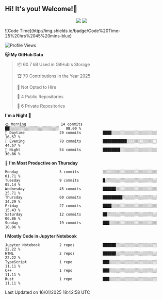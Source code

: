 ## Hi! It's you! Welcome!👋
<p align="center">
  <img src="https://github-readme-stats.vercel.app/api/top-langs/?username=Shanshuimei&theme=transparent&hide_border=true" />
  <img src="https://github-readme-stats.vercel.app/api/wakatime?username=Shanshuimei&theme=transparent&hide_border=true&layout=compact&langs_count=22" />
</p>
<!--START_SECTION:waka-->
![Code Time](http://img.shields.io/badge/Code%20Time-25%20hrs%2045%20mins-blue)

![Profile Views](http://img.shields.io/badge/Profile%20Views-64-blue)

**🐱 My GitHub Data** 

> 📦 60.7 kB Used in GitHub's Storage 
 > 
> 🏆 70 Contributions in the Year 2025
 > 
> 🚫 Not Opted to Hire
 > 
> 📜 4 Public Repositories 
 > 
> 🔑 6 Private Repositories 
 > 
**I'm a Night 🦉** 

```text
🌞 Morning                14 commits          ██░░░░░░░░░░░░░░░░░░░░░░░   08.00 % 
🌆 Daytime                29 commits          ████░░░░░░░░░░░░░░░░░░░░░   16.57 % 
🌃 Evening                78 commits          ███████████░░░░░░░░░░░░░░   44.57 % 
🌙 Night                  54 commits          ████████░░░░░░░░░░░░░░░░░   30.86 % 
```
📅 **I'm Most Productive on Thursday** 

```text
Monday                   3 commits           ░░░░░░░░░░░░░░░░░░░░░░░░░   01.71 % 
Tuesday                  9 commits           █░░░░░░░░░░░░░░░░░░░░░░░░   05.14 % 
Wednesday                45 commits          ██████░░░░░░░░░░░░░░░░░░░   25.71 % 
Thursday                 60 commits          █████████░░░░░░░░░░░░░░░░   34.29 % 
Friday                   27 commits          ████░░░░░░░░░░░░░░░░░░░░░   15.43 % 
Saturday                 12 commits          ██░░░░░░░░░░░░░░░░░░░░░░░   06.86 % 
Sunday                   19 commits          ███░░░░░░░░░░░░░░░░░░░░░░   10.86 % 
```


**I Mostly Code in Jupyter Notebook** 

```text
Jupyter Notebook         2 repos             ██████░░░░░░░░░░░░░░░░░░░   22.22 % 
HTML                     2 repos             ██████░░░░░░░░░░░░░░░░░░░   22.22 % 
TypeScript               1 repo              ███░░░░░░░░░░░░░░░░░░░░░░   11.11 % 
C++                      1 repo              ███░░░░░░░░░░░░░░░░░░░░░░   11.11 % 
Rust                     1 repo              ███░░░░░░░░░░░░░░░░░░░░░░   11.11 % 
```




 Last Updated on 16/01/2025 18:42:58 UTC
<!--END_SECTION:waka-->
